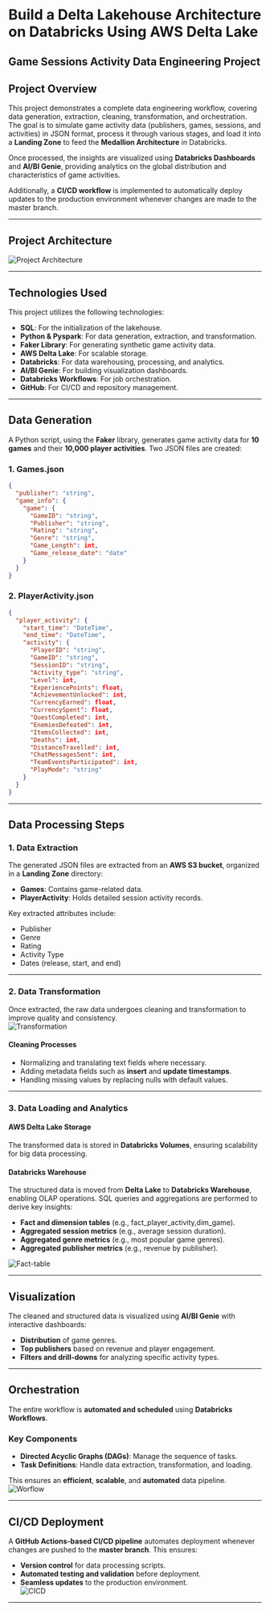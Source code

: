 
# **Build a Delta Lakehouse Architecture on Databricks Using AWS Delta Lake**  
## **Game Sessions Activity Data Engineering Project**  

## **Project Overview**  

This project demonstrates a complete data engineering workflow, covering data generation, extraction, cleaning, transformation, and orchestration. The goal is to simulate game activity data (publishers, games, sessions, and activities) in JSON format, process it through various stages, and load it into a **Landing Zone** to feed the **Medallion Architecture** in Databricks.  

Once processed, the insights are visualized using **Databricks Dashboards** and **AI/BI Genie**, providing analytics on the global distribution and characteristics of game activities.  

Additionally, a **CI/CD workflow** is implemented to automatically deploy updates to the production environment whenever changes are made to the master branch.

---

## **Project Architecture**  
![Project Architecture](https://github.com/pmbemmo/Databricks-lakehouse/blob/89d9a1599775b2c19e3b335294411c1bc0a9788b/gameactivity_lakehouse_project/requirements/Databricks_lakehouse-Architecture.png)

---

## **Technologies Used**  

This project utilizes the following technologies:  

- **SQL**: For the initialization of the lakehouse.
- **Python & Pyspark**: For data generation, extraction, and transformation.  
- **Faker Library**: For generating synthetic game activity data.  
- **AWS Delta Lake**: For scalable storage.  
- **Databricks**: For data warehousing, processing, and analytics.  
- **AI/BI Genie**: For building visualization dashboards.  
- **Databricks Workflows**: For job orchestration.  
- **GitHub**: For CI/CD and repository management.  

---

## **Data Generation**  

A Python script, using the **Faker** library, generates game activity data for **10 games** and their **10,000 player activities**. Two JSON files are created:  

### **1. Games.json**  
```json
{
  "publisher": "string",
  "game_info": {
    "game": {
      "GameID": "string",
      "Publisher": "string",
      "Rating": "string",
      "Genre": "string",
      "Game_Length": int,
      "Game_release_date": "date"
    }
  }
}
```

### **2. PlayerActivity.json**  
```json
{
  "player_activity": {
    "start_time": "DateTime",
    "end_time": "DateTime",
    "activity": {
      "PlayerID": "string",
      "GameID": "string",
      "SessionID": "string",
      "Activity_type": "string",
      "Level": int,
      "ExperiencePoints": float,
      "AchievementUnlocked": int,
      "CurrencyEarned": float,
      "CurrencySpent": float,
      "QuestCompleted": int,
      "EnemiesDefeated": int,
      "ItemsCollected": int,
      "Deaths": int,
      "DistanceTravelled": int,
      "ChatMessagesSent": int,
      "TeamEventsParticipated": int,
      "PlayMode": "string"
    }
  }
}
```

---

## **Data Processing Steps**  

### **1. Data Extraction**  

The generated JSON files are extracted from an **AWS S3 bucket**, organized in a **Landing Zone** directory:  

- **Games**: Contains game-related data.  
- **PlayerActivity**: Holds detailed session activity records.  

Key extracted attributes include:  

- Publisher  
- Genre  
- Rating  
- Activity Type  
- Dates (release, start, and end)  

---

### **2. Data Transformation**  

Once extracted, the raw data undergoes cleaning and transformation to improve quality and consistency.  
![Transformation](https://github.com/pmbemmo/Databricks-lakehouse/blob/0b92b0ad4a67bd441f19db6b86c9c5ac8e3fe14f/gameactivity_lakehouse_project/requirements/Data-transformation.png)

#### **Cleaning Processes**  

- Normalizing and translating text fields where necessary.  
- Adding metadata fields such as **insert** and **update timestamps**.  
- Handling missing values by replacing nulls with default values.  

---

### **3. Data Loading and Analytics**  

#### **AWS Delta Lake Storage**  
The transformed data is stored in **Databricks Volumes**, ensuring scalability for big data processing.  

#### **Databricks Warehouse**  
The structured data is moved from **Delta Lake** to **Databricks Warehouse**, enabling OLAP operations. SQL queries and aggregations are performed to derive key insights:  

- **Fact and dimension tables** (e.g., fact_player_activity,dim_game).
- **Aggregated session metrics** (e.g., average session duration). 
- **Aggregated genre metrics** (e.g., most popular game genres).  
- **Aggregated publisher metrics** (e.g., revenue by publisher).

![Fact-table](https://github.com/pmbemmo/Databricks-lakehouse/blob/cc6227317f5e7a0d08e7e3ec65d0077a7b63679c/gameactivity_lakehouse_project/requirements/fact-table.png)


---

## **Visualization**  

The cleaned and structured data is visualized using **AI/BI Genie** with interactive dashboards:  

- **Distribution** of game genres.  
- **Top publishers** based on revenue and player engagement.  
- **Filters and drill-downs** for analyzing specific activity types.  

---

## **Orchestration**  

The entire workflow is **automated and scheduled** using **Databricks Workflows**.  

### **Key Components**  
- **Directed Acyclic Graphs (DAGs)**: Manage the sequence of tasks.  
- **Task Definitions**: Handle data extraction, transformation, and loading.  

This ensures an **efficient**, **scalable**, and **automated** data pipeline.  
![Worflow](https://github.com/pmbemmo/Databricks-lakehouse/blob/0b92b0ad4a67bd441f19db6b86c9c5ac8e3fe14f/gameactivity_lakehouse_project/requirements/Job-Workflow.png)


---

## **CI/CD Deployment**  

A **GitHub Actions-based CI/CD pipeline** automates deployment whenever changes are pushed to the **master branch**. This ensures:  

- **Version control** for data processing scripts.  
- **Automated testing and validation** before deployment.  
- **Seamless updates** to the production environment.  
![CICD](https://github.com/pmbemmo/Databricks-lakehouse/blob/fdf90ff8481a5202b9f0545ab18f2b10a4cbaf76/gameactivity_lakehouse_project/requirements/CICD-DeployToProd.png)

---


